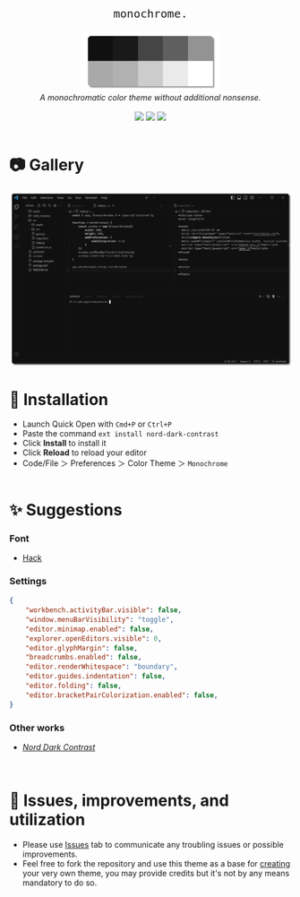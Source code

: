 <div align='center'>
    <p style="font-family: monospace, monospace; font-size: 20px;">monochrome.</p>
</div>

<div align='center'>
    <img src='assets/color-scheme.png' alt='color-scheme' width='250px'>
    <div>
    <i>A monochromatic color theme without additional nonsense.</i>
    </div>
    <br>
    <div>
    <a><img src="https://img.shields.io/visual-studio-marketplace/v/simojanhunen.monochrome?color=101010&style=for-the-badge"/></a>
    <a><img src="https://img.shields.io/visual-studio-marketplace/i/simojanhunen.monochrome?color=101010&style=for-the-badge"/></a>
    <a><img src="https://img.shields.io/github/license/simojanhunen/monochrome?color=101010&style=for-the-badge"/></a>
    </div>
</div>

<br>

# 📷 Gallery

![Screenshot](assets/example.png)<br>

# 🔌 Installation

- Launch Quick Open with `Cmd+P` or `Ctrl+P`
- Paste the command `ext install nord-dark-contrast`
- Click __Install__ to install it
- Click __Reload__ to reload your editor
- Code/File ＞ Preferences ＞ Color Theme ＞ `Monochrome`<br><br>

# ✨ Suggestions

### Font

- [Hack](https://sourcefoundry.org/hack/)

### Settings

```json
{
    "workbench.activityBar.visible": false,
    "window.menuBarVisibility": "toggle",
    "editor.minimap.enabled": false,
    "explorer.openEditors.visible": 0,
    "editor.glyphMargin": false,
    "breadcrumbs.enabled": false,
    "editor.renderWhitespace": "boundary",
    "editor.guides.indentation": false,
    "editor.folding": false,
    "editor.bracketPairColorization.enabled": false,
}
```

### Other works

- *[Nord Dark Contrast](https://marketplace.visualstudio.com/items?itemName=simojanhunen.nord-dark-contrast)*

<br>

# 🐛 Issues, improvements, and utilization

- Please use [Issues](https://github.com/simojanhunen/nord-dark-contrast/issues) tab to communicate any troubling issues or possible improvements.
- Feel free to fork the repository and use this theme as a base for [creating](https://code.visualstudio.com/docs/getstarted/themes#_creating-your-own-color-theme) your very own theme, you may provide credits but it's not by any means mandatory to do so.
